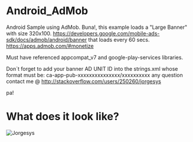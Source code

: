 # Android_AdMob
Android Sample using AdMob. Buna!, this example loads a "Large Banner" with size 320x100. https://developers.google.com/mobile-ads-sdk/docs/admob/android/banner that loads every 60 secs. https://apps.admob.com/#monetize

Must have referenced appcompat_v7 and google-play-services libraries.

Don´t forget to add your banner AD UNIT ID into the strings.xml whose format must be: ca-app-pub-xxxxxxxxxxxxxxx/xxxxxxxxxx
any question contact me @ http://stackoverflow.com/users/250260/jorgesys

pa!


# What does it look like?

![Jorgesys](https://i.stack.imgur.com/3e0Qp.gif)

